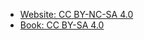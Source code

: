 - [Website: CC BY-NC-SA 4.0](http://creativecommons.org/licenses/by-nc-sa/4.0)
- [Book: CC BY-SA 4.0](https://creativecommons.org/licenses/by-sa/4.0/)
